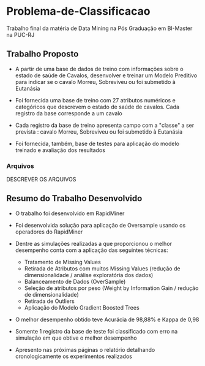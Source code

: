 # Problema-de-Classificacao
Trabalho final da matéria de Data Mining na Pós Graduação em BI-Master na PUC-RJ

## Trabalho Proposto

- A partir de uma base de dados de treino com informações sobre o estado de saúde de Cavalos, desenvolver e treinar um Modelo Preditivo para indicar se o cavalo Morreu, Sobreviveu ou foi submetido à Eutanásia

- Foi fornecida uma base de treino com 27 atributos numéricos e categóricos que descrevem o estado de saúde de cavalos. Cada registro da base corresponde a um cavalo

- Cada registro da base de treino apresenta campo com a "classe" a ser prevista : cavalo Morreu, Sobreviveu ou foi submetido à Eutanásia

- Foi fornecida, também, base de testes para aplicação do modelo treinado e avaliação dos resultados

### Arquivos
DESCREVER OS ARQUIVOS 

## Resumo do Trabalho Desenvolvido
- O trabalho foi desenvolvido em RapidMiner
- Foi desenvolvida solução para aplicação de Oversample usando os operadores do RapidMiner
- Dentre as simulações realizadas a que proporcionou o melhor desempenho conta com a aplicação das seguintes técnicas:
  - Tratamento de Missing Values 
  - Retirada de Atributos com muitos Missing Values (redução de dimensionalidade / análise exploratória dos dados)
  - Balanceamento de Dados (OverSample)
  - Seleção de atributos por peso (Weight by Information Gain / redução de dimensionalidade) 
  - Retirada de Outliers 
  - Aplicação do Modelo Gradient Boosted Trees 

- O melhor desempenho obtido teve Acurácia de 98,88% e Kappa de 0,98
- Somente 1 registro da base de teste foi classificado com erro na simulação em que obtive o melhor desempenho
 
- Apresento nas próximas páginas o relatório detalhando cronologicamente os experimentos realizados

